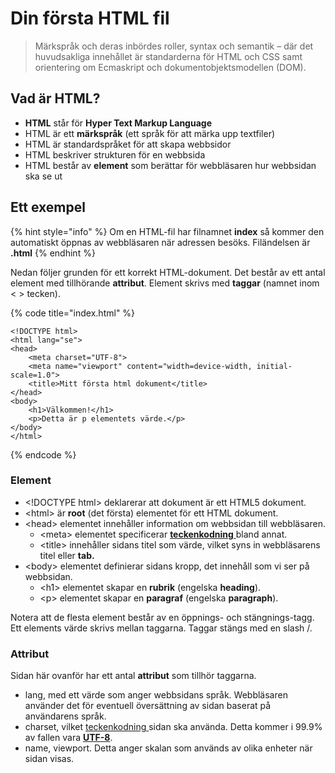 # Din första HTML fil

> Märkspråk och deras inbördes roller, syntax och semantik – där det huvudsakliga innehållet är standarderna för HTML och CSS samt orientering om Ecmaskript och dokumentobjektsmodellen \(DOM\).

## Vad är HTML?

* **HTML** står för **Hyper Text Markup Language**
* HTML är ett **märkspråk** \(ett språk för att märka upp textfiler\)
* HTML är standardspråket för att skapa webbsidor
* HTML beskriver strukturen för en webbsida
* HTML består av **element** som berättar för webbläsaren hur webbsidan ska se ut

## Ett exempel

{% hint style="info" %}
Om en HTML-fil har filnamnet **index** så kommer den automatiskt öppnas av webbläsaren när adressen besöks. Filändelsen är **.html**
{% endhint %}

Nedan följer grunden för ett korrekt HTML-dokument. Det består av ett antal element med tillhörande **attribut**. Element skrivs med **taggar** \(namnet inom &lt; &gt; tecken\).

{% code title="index.html" %}
```markup
<!DOCTYPE html>
<html lang="se">
<head>
    <meta charset="UTF-8">
    <meta name="viewport" content="width=device-width, initial-scale=1.0">
    <title>Mitt första html dokument</title>
</head>
<body>
    <h1>Välkommen!</h1>
    <p>Detta är p elementets värde.</p>
</body>
</html>
```
{% endcode %}

### Element

* &lt;!DOCTYPE html&gt; deklarerar att dokument är ett HTML5 dokument.
* &lt;html&gt; är **root** \(det första\) elementet för ett HTML dokument.
* &lt;head&gt; elementet innehåller information om webbsidan till webbläsaren.
  * &lt;meta&gt; elementet specificerar [**teckenkodning** ](../teknisk-orientering/teckenkodning.md)bland annat.
  * &lt;title&gt; innehåller sidans titel som värde, vilket syns in webbläsarens titel eller **tab.**
* &lt;body&gt; elementet definierar sidans kropp, det innehåll som vi ser på webbsidan.
  * &lt;h1&gt; elementet skapar en **rubrik** \(engelska **heading**\).
  * &lt;p&gt; elementet skapar en **paragraf** \(engelska **paragraph**\).

Notera att de flesta element består av en öppnings- och stängnings-tagg. Ett elements värde skrivs mellan taggarna. Taggar stängs med en slash /.

### Attribut

Sidan här ovanför har ett antal **attribut** som tillhör taggarna.

* lang, med ett värde som anger webbsidans språk. Webbläsaren använder det för eventuell översättning av sidan baserat på användarens språk.
* charset, vilket [teckenkodning ](../teknisk-orientering/teckenkodning.md)sidan ska använda. Detta kommer i 99.9% av fallen vara [**UTF-8**](../teknisk-orientering/teckenkodning.md#utf-8).
* name, viewport. Detta anger skalan som används av olika enheter när sidan visas.





